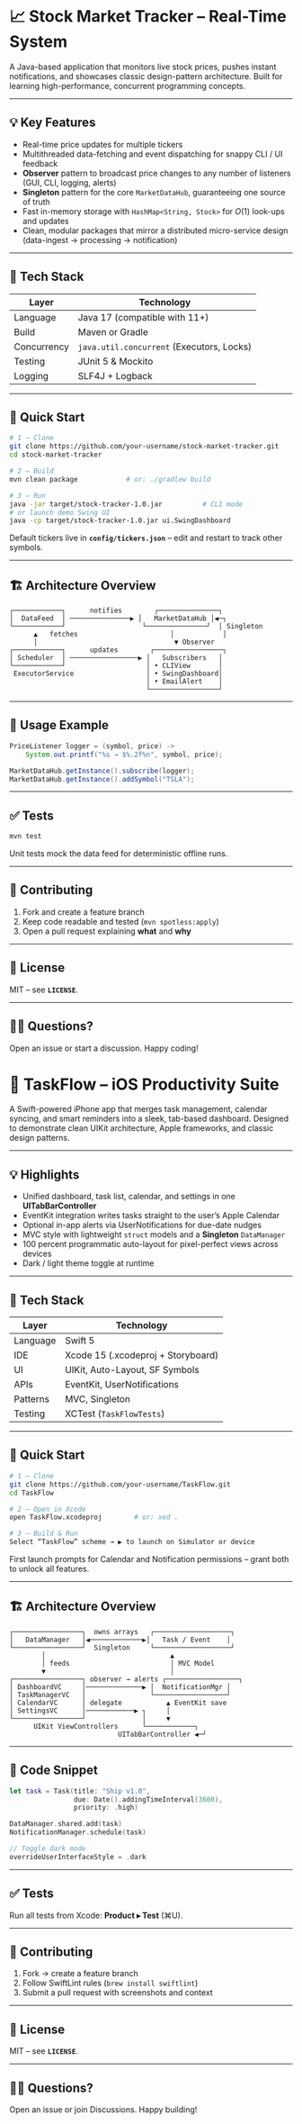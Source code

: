 # 📈 Stock Market Tracker – Real-Time System  

A Java-based application that monitors live stock prices, pushes instant notifications, and showcases classic design-pattern architecture. Built for learning high-performance, concurrent programming concepts.  

---

## 💡 Key Features  
* Real-time price updates for multiple tickers  
* Multithreaded data-fetching and event dispatching for snappy CLI / UI feedback  
* **Observer** pattern to broadcast price changes to any number of listeners (GUI, CLI, logging, alerts)  
* **Singleton** pattern for the core `MarketDataHub`, guaranteeing one source of truth  
* Fast in-memory storage with `HashMap<String, Stock>` for *O*(1) look-ups and updates  
* Clean, modular packages that mirror a distributed micro-service design (data-ingest → processing → notification)  

---

## 🔧 Tech Stack  
| Layer       | Technology                                    |
|-------------|-----------------------------------------------|
| Language    | Java 17 (compatible with 11+)                 |
| Build       | Maven or Gradle                               |
| Concurrency | `java.util.concurrent` (Executors, Locks)     |
| Testing     | JUnit 5 & Mockito                              |
| Logging     | SLF4J + Logback                               |

---

## 🚀 Quick Start  

```bash
# 1 — Clone
git clone https://github.com/your-username/stock-market-tracker.git
cd stock-market-tracker

# 2 — Build
mvn clean package            # or: ./gradlew build

# 3 — Run
java -jar target/stock-tracker-1.0.jar          # CLI mode
# or launch demo Swing UI
java -cp target/stock-tracker-1.0.jar ui.SwingDashboard
```

Default tickers live in **`config/tickers.json`** – edit and restart to track other symbols.  

---

## 🏗️ Architecture Overview  

```text
┌────────────┐      notifies        ┌───────────────┐
│  DataFeed  │ ───────────────▶ │   MarketDataHub │◀─┐
└────────────┘                   └───────────────┘  │ Singleton
      ▲   fetches                       │            │
      │                                  ▼ Observer
┌────────────┐      updates        ┌─────────────────┐
│ Scheduler  │ ─────────────────▶ │   Subscribers   │
└────────────┘                    │ • CLIView       │
 ExecutorService                  │ • SwingDashboard│
                                  │ • EmailAlert    │
                                  └─────────────────┘
```

---

## 📝 Usage Example  

```java
PriceListener logger = (symbol, price) ->
    System.out.printf("%s → $%.2f%n", symbol, price);

MarketDataHub.getInstance().subscribe(logger);
MarketDataHub.getInstance().addSymbol("TSLA");
```

---

## ✅ Tests  

```bash
mvn test
```

Unit tests mock the data feed for deterministic offline runs.  

---

## 🤝 Contributing  
1. Fork and create a feature branch  
2. Keep code readable and tested (`mvn spotless:apply`)  
3. Open a pull request explaining **what** and **why**  

---

## 📄 License  
MIT – see **`LICENSE`**.  

---

## 🙋‍♀️ Questions?  
Open an issue or start a discussion. Happy coding!  



# 📆 TaskFlow – iOS Productivity Suite  

A Swift-powered iPhone app that merges task management, calendar syncing, and smart reminders into a sleek, tab-based dashboard. Designed to demonstrate clean UIKit architecture, Apple frameworks, and classic design patterns.  

---

## 💡 Highlights  
* Unified dashboard, task list, calendar, and settings in one **UITabBarController**  
* EventKit integration writes tasks straight to the user’s Apple Calendar  
* Optional in-app alerts via UserNotifications for due-date nudges  
* MVC style with lightweight `struct` models and a **Singleton** `DataManager`  
* 100 percent programmatic auto-layout for pixel-perfect views across devices  
* Dark / light theme toggle at runtime  

---

## 🔧 Tech Stack  
| Layer      | Technology                              |
|------------|-----------------------------------------|
| Language   | Swift 5                                 |
| IDE        | Xcode 15 (.xcodeproj + Storyboard)      |
| UI         | UIKit, Auto-Layout, SF Symbols          |
| APIs       | EventKit, UserNotifications             |
| Patterns   | MVC, Singleton                          |
| Testing    | XCTest (`TaskFlowTests`)                |

---

## 🚀 Quick Start  

```bash
# 1 — Clone
git clone https://github.com/your-username/TaskFlow.git
cd TaskFlow

# 2 — Open in Xcode
open TaskFlow.xcodeproj        # or: xed .

# 3 — Build & Run
Select “TaskFlow” scheme → ▶ to launch on Simulator or device
```

First launch prompts for Calendar and Notification permissions – grant both to unlock all features.  

---

## 🏗️ Architecture Overview  

```text
┌─────────────────┐  owns arrays   ┌───────────────────┐
│   DataManager   │◀─────────────▶│   Task / Event    │
└─────────────────┘  Singleton     └───────────────────┘
        │                               ▲
        │ feeds                         │ MVC Model
        ▼                               │
┌─────────────────┐ observer → alerts ┌──────────────────┐
│ DashboardVC     │──────────────▶ │  NotificationMgr │
│ TaskManagerVC   │                └──────────────────┘
│ CalendarVC      │ delegate           ▲ EventKit save
│ SettingsVC      │────────────▶ ┐     │
└─────────────────┘              │     ▼
      UIKit ViewControllers      └────────────┐
                           UITabBarController ◀─┘
```

---

## 📝 Code Snippet  

```swift
let task = Task(title: "Ship v1.0",
                due: Date().addingTimeInterval(3600),
                priority: .high)

DataManager.shared.add(task)
NotificationManager.schedule(task)

// Toggle dark mode
overrideUserInterfaceStyle = .dark
```

---

## ✅ Tests  

Run all tests from Xcode: **Product ▸ Test** (⌘U).  

---

## 🤝 Contributing  
1. Fork → create a feature branch  
2. Follow SwiftLint rules (`brew install swiftlint`)  
3. Submit a pull request with screenshots and context  

---

## 📄 License  
MIT – see **`LICENSE`**.  

---

## 🙋‍♂️ Questions?  
Open an issue or join Discussions. Happy building!  
